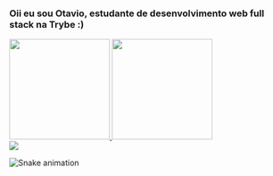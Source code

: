 ### Oii eu sou Otavio, estudante de desenvolvimento web full stack na Trybe :)

<div>
  <a href="https://github.com/OtavioRL">
  <img height="180em" src="https://github-readme-stats.vercel.app/api?username=OtavioRL&show_icons=true&theme=tokyonight&include_all_commits=true&count_private=true"/>
  <img height="180em" src="https://github-readme-stats.vercel.app/api/top-langs/?username=OtavioRL&layout=compact&langs_count=7&theme=tokyonight"/>
</div>
  
<div>
  <a href="https://www.linkedin.com/in/otavio-rodrigues-lopes-8251821b7" target="_blank"><img src="https://img.shields.io/badge/-LinkedIn-%230077B5?style=for-the-badge&logo=linkedin&logoColor=white" target="_blank"></a> 
 
  ![Snake animation](https://github.com/OtavioRL/OtavioRL/blob/output/github-contribution-grid-snake.svg)
  </div>
